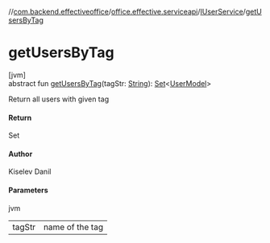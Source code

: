 //[com.backend.effectiveoffice](IdeaProjects/labs-office-elevator/effectiveOfficeBackend/documentation/gfm/index.md)/[office.effective.serviceapi](IdeaProjects/labs-office-elevator/effectiveOfficeBackend/documentation/gfm/com.backend.effectiveoffice/office.effective.serviceapi/index.md)/[IUserService](IdeaProjects/labs-office-elevator/effectiveOfficeBackend/documentation/gfm/com.backend.effectiveoffice/office.effective.serviceapi/-i-user-service/index.md)/[getUsersByTag](IdeaProjects/labs-office-elevator/effectiveOfficeBackend/documentation/gfm/com.backend.effectiveoffice/office.effective.serviceapi/-i-user-service/get-users-by-tag.md)

# getUsersByTag

[jvm]\
abstract fun [getUsersByTag](IdeaProjects/labs-office-elevator/effectiveOfficeBackend/documentation/gfm/com.backend.effectiveoffice/office.effective.serviceapi/-i-user-service/get-users-by-tag.md)(tagStr: [String](https://kotlinlang.org/api/latest/jvm/stdlib/kotlin/-string/index.html)): [Set](https://kotlinlang.org/api/latest/jvm/stdlib/kotlin.collections/-set/index.html)&lt;[UserModel](IdeaProjects/labs-office-elevator/effectiveOfficeBackend/documentation/gfm/com.backend.effectiveoffice/office.effective.model/-user-model/index.md)&gt;

Return all users with given tag

#### Return

Set<UserModel>

#### Author

Kiselev Danil

#### Parameters

jvm

| | |
|---|---|
| tagStr | name of the tag |
